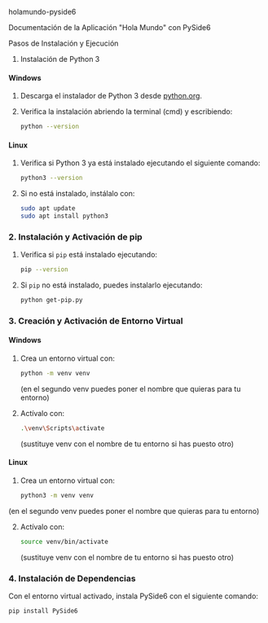  holamundo-pyside6
 
  Documentación de la Aplicación "Hola Mundo" con PySide6
 
  Pasos de Instalación y Ejecución
 
 1. Instalación de Python 3
 
 #### Windows
 1. Descarga el instalador de Python 3 desde [python.org](https://www.python.org/downloads/).
 2. Verifica la instalación abriendo la terminal (cmd) y escribiendo:
 
     ```bash
     python --version
     ```
 
 #### Linux
 1. Verifica si Python 3 ya está instalado ejecutando el siguiente comando:
 
     ```bash
     python3 --version
     ```
 
 2. Si no está instalado, instálalo con:
 
     ```bash
     sudo apt update
     sudo apt install python3
     ```
 
 ### 2. Instalación y Activación de pip
 
 1. Verifica si `pip` está instalado ejecutando:
 
     ```bash
     pip --version
     ```
 
 2. Si `pip` no está instalado, puedes instalarlo ejecutando:
 
     ```bash
     python get-pip.py
     ```
 
 ### 3. Creación y Activación de Entorno Virtual
 
 #### Windows
 1. Crea un entorno virtual con:
 
     ```bash
     python -m venv venv 
     ```
     (en el segundo venv puedes poner el nombre que quieras para tu entorno)
 
 2. Actívalo con:
 
     ```bash
     .\venv\Scripts\activate 
     ```
     (sustituye venv con el nombre de tu entorno si has puesto otro)
 
 #### Linux
 1. Crea un entorno virtual con:
 
     ```bash
     python3 -m venv venv
     ```
 (en el segundo venv puedes poner el nombre que quieras para tu entorno)
 
 2. Actívalo con:
 
     ```bash
     source venv/bin/activate 
     ```
     (sustituye venv con el nombre de tu entorno si has puesto otro)
 
 ### 4. Instalación de Dependencias
 
 Con el entorno virtual activado, instala PySide6 con el siguiente comando:
 
 ```bash
 pip install PySide6
